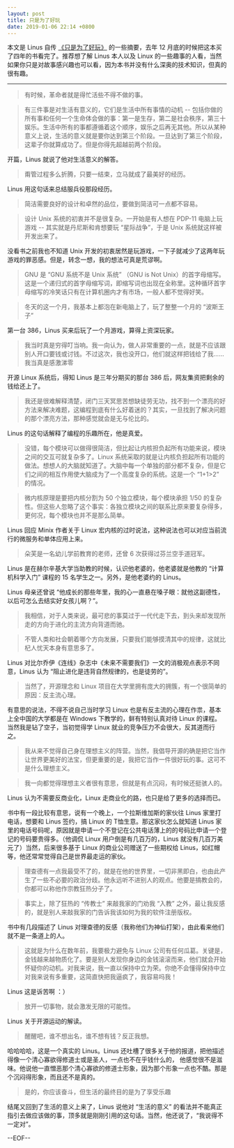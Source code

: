 ```yaml
---
layout: post
title: 只是为了好玩
date: 2019-01-06 22:14 +0800
---
```


 本文是 Linus 自传 [《只是为了好玩》](https://book.douban.com/subject/25930025/) 的一些摘要，去年 12 月底的时候把这本买了四年的书看完了。推荐想了解 Linus 本人以及 Linux 的一些趣事的人看，当然如果你只是对故事感兴趣也可以看，因为本书并没有什么深奥的技术知识，但真的很有趣。

---

> 有时候，革命者就是得忙活些不得不做的事。

> 有三件事是对生活有意义的，它们是生活中所有事情的动机 -- 包括你做的所有事和任何一个生命体会做的事：第一是生存，第二是社会秩序，第三十娱乐。生活中所有的事都遵循着这个顺序，娱乐之后再无其他。所以从某种意义上说，生活的意义就是要你达到第三个阶段。一旦达到了第三个阶段，这辈子你就算成功了。但是你得先超越前两个阶段。

开篇，Linus 就说了他对生活意义的解答。

> 甭管过程多么折腾，只要一结束，立马就成了最美好的经历。

Linus 用这句话来总结服兵役那段经历。

> 简洁需要良好的设计和卓然的品位，要做到简洁可一点都不容易。

> 设计 Unix 系统的初衷并不是很复杂。一开始是有人想在 PDP-11 电脑上玩游戏 -- 其实就是丹尼斯和肯想要玩 “星际战争”，于是 Unix 系统就这样被开发出来了。

没看书之前我也不知道 Unix 开发的初衷居然是玩游戏，一下子就减少了这两年玩游戏的罪恶感。但是，转念一想，我的想法可真是荒谬啊。

> GNU 是 “GNU 系统不是 Unix 系统” （GNU is Not Unix）的首字母缩写。这是一个递归式的首字母缩写词，即缩写词也出现在全称里。这种循环首字母缩写的冷笑话只有在计算机圈内才有市场，一般人都不觉得好笑。

> 冬天的这一个月，我基本上都泡在新电脑上了，玩了整整一个月的 “波斯王子”

第一台 386，Linus 买来后玩了一个月游戏，算得上资深玩家。

> 我当时真是穷得叮当响。我一向认为，做人非常重要的一点，就是不应该跟别人开口要钱或讨钱。不过这次，我也没开口，他们就这样把钱给了我......我当真是感激涕零

开源 Linux 系统后，得知 Linus 是三年分期买的那台 386 后，网友集资把剩余的钱给还上了。

> 我还是很难解释清楚，闭门三天冥思苦想缺徒劳无功，找不到一个漂亮的好方法来解决难题，这编程到底有什么好着迷的？其实，一旦找到了解决问题的那个漂亮方法，那种感觉就会是无与伦比的。

Linus 的这句话解释了编程的乐趣所在，他是真爱。

> 没错，每个模块可以做得很简洁，但比起让内核担负起所有功能来说，模块之间的交互可就复杂多了。Linux 系统采取的就是让内核负担起所有功能的做法。想想人的大脑就知道了。大脑中每一个单独的部分都不复杂，但是它们之间的相互作用使大脑成为了一个高度复杂的系统。这是一个 “1+1>2” 的情况。

> 微内核原理是要把内核分割为 50 个独立模块，每个模块承担 1/50 的复杂性。但这些人忽略了这个事实：各独立模块之间的联系比原来要复杂得多，更何况，每个模块也并不是那么简单。

Linus 回应 Minix 作者关于 Linux 宏内核的过时说法，这种说法也可以对应当前流行的微服务和单体应用上来。

> 朵芙是一名幼儿学前教育的老师，还曾 6 次获得过芬兰空手道冠军。

Linus 是在赫尔辛基大学当助教的时候，认识他老婆的，他老婆就是他教的 “计算机科学入门” 课程的 15 名学生之一。另外，是他老婆约的 Linus。

Linus 母亲还曾说 “他成长的那些年里，我的心一直悬在嗓子眼：就他这副德性，以后可怎么去结实好女孩儿啊？”。

> 我相信，对于人类来说，最可悲的事莫过于一代代走下去，到头来却发现所走的方向于进化的主流方向背道而驰。

> 不管人类和社会朝着哪个方向发展，只要我们能够摸清其中的规律，这就比杞人忧天本身有意思多了。

Linus 对比尔乔伊《连线》杂志中《未来不需要我们》一文的消极观点表示不同意，Linus 认为 “阻止进化是违背自然规律的，也是徒劳的”。

> 当然了，开源理念和 Linux 项目在大学里拥有庞大的拥簇，有一个很简单的原因：反主流心理。

有意思的说法，不得不说自己当时学习 Linux 也是有反主流的心理在作祟，基本上全中国的大学都是在 Windows 下教学的，鲜有特别认真对待 Linux 的课程。当然我是钻了空子，当初觉得学 Linux 就业的竞争压力不会很大，反其道而行之。

> 我从来不觉得自己身在理想主义的阵营。当然，我倡导开源的确是把它当作让世界更美好的法宝，但更重要的是，我把它当作一件很好玩的事。这可不是什么理想主义。

> 我一向都觉得理想主义者很有意思，但就是有点沉闷，有时候还挺骇人的。

Linus 认为不需要反商业化，Linux 走商业化的路，也只是给了更多的选择而已。

书中有一段比较有意思，说有一个晚上，一个拉斯维加斯的家伙往 Linus 家里打电话，想要和 Linus 签约，搞 Linux 的 T恤生意。那这家伙怎么就知道 Linus 家里的电话号码呢，原因就是申请一个不登记在公共电话薄上的的号码比申请一个登记的号码要贵得多。（他调侃 Linux 用户倒是有几百万的，Linus 就没有几百万美元了）当然，后来很多基于 Linux 的商业公司赠送了一些期权给 Linus，如红帽等，他还常常觉得自己是世界最走运的家伙。

> 理查德有一点我最受不了的，就是在他的世界里，一切非黑即白，也由此产生了一些不必要的政治分歧。他永远听不进别人的观点。他要是搞教会的，你都可以称他作宗教狂热分子了。

> 事实上，除了狂热的 “传教士” 来敲我家的门劝我 “入教” 之外，最让我反感的，就是别人来敲我家的门告诉我该如何为我的软件注册版权。

书中有几段描述了 Linus 对理查德的反感（我称他们为神仙打架），由此看来他们就不是一条道上的人。

> 这就是为什么在数年前，我要极力避免与 Linux 公司有任何瓜葛。关键是，金钱越来越物质化了。要是别人发现你身边的金钱滚滚而来，他们就会开始怀疑你的动机。对我来说，我一直以保持中立为荣。你绝不会懂得保持中立对我来说有多重要，这简直快把我逼疯了，我容易吗我！

Linus 这是诉苦啊 ：）

> 放开一切事物，就会激发无限的可能性。

Linus 关于开源运动的解读。

> 醒醒吧，谁不想出名，谁不想有钱？反正我想。

哈哈哈哈，这是一个真实的 Linus。Linus 还吐槽了很多关于他的报道，把他描述得像一个清心寡欲得修道士或是圣人，一点也不在乎钱什么的， 他感觉很不是滋味。他说他一直憎恶那个清心寡欲的修道士形象，因为那个形象一点也不酷。那是个沉闷得形象，而且还不是真的。

> 是的，你应该奋斗，但生活的最终目的是为了享受乐趣

结尾又回到了生活的意义上来了，Linus 说他对 “生活的意义” 的看法并不能真正指引去做应该做的事，顶多就是刚刚引用的这句话。当然，他还说了，“我说得不一定对”。

--EOF--
